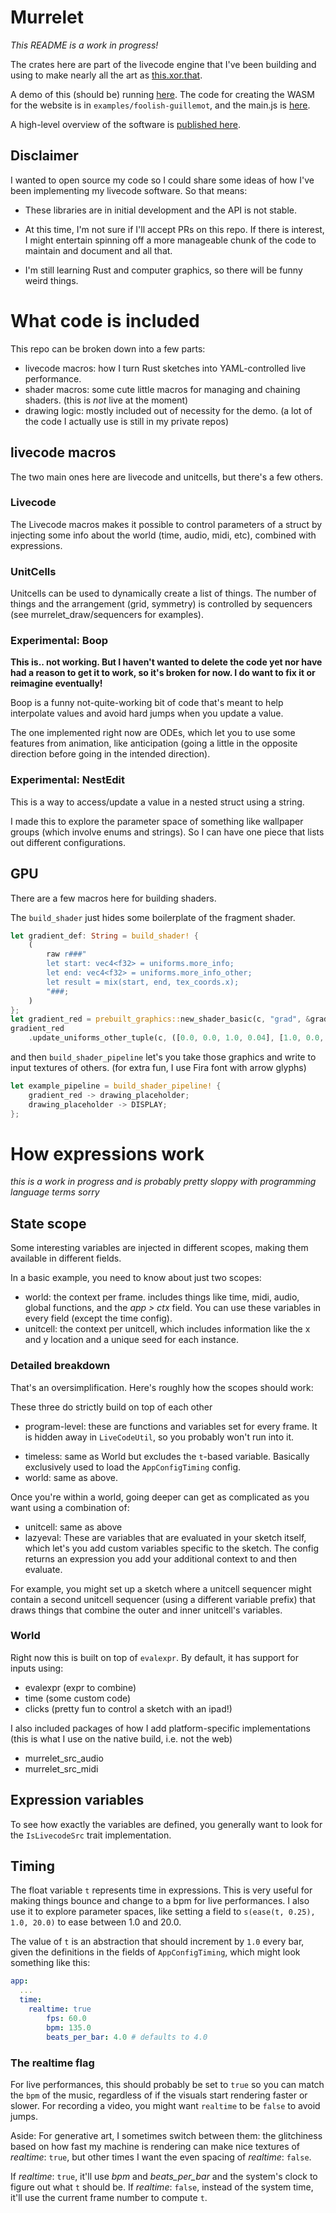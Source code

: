 # Murrelet

*This README is a work in progress!*

The crates here are part of the livecode engine that I've been building and using to make nearly all the art as [this.xor.that](http://thisxorthat.art).

A demo of this (should be) running [here](https://www.thisxorthat.art/live/foolish-guillemot/). The code for creating the WASM for the website is in `examples/foolish-guillemot`, and the main.js is [here](https://gist.github.com/jessstringham/0654a13257f7aff4912affa5df95e36b).

A high-level overview of the software is [published here](https://alpaca.pubpub.org/pub/dpdnf8lw/release/1?readingCollection=1def0192).


## Disclaimer

I wanted to open source my code so I could share some ideas of how I've been implementing my livecode software. So that means:

 - These libraries are in initial development and the API is not stable.

 - At this time, I'm not sure if I'll accept PRs on this repo. If there is interest, I might entertain spinning off a more manageable chunk of the code to maintain and document and all that.

 - I'm still learning Rust and computer graphics, so there will be funny weird things.


# What code is included

This repo can be broken down into a few parts:

 - livecode macros: how I turn Rust sketches into YAML-controlled live performance.
 - shader macros: some cute little macros for managing and chaining shaders. (this is _not_ live at the moment)
 - drawing logic: mostly included out of necessity for the demo. (a lot of the code I actually use is still in my private repos)


## livecode macros

The two main ones here are livecode and unitcells, but there's a few others.

### Livecode

The Livecode macros makes it possible to control parameters of a struct
by injecting some info about the world (time, audio, midi, etc), combined
with expressions.


### UnitCells

Unitcells can be used to dynamically create a list of things.
The number of things and the arrangement (grid, symmetry) is 
controlled by sequencers (see murrelet_draw/sequencers for examples).

### Experimental: Boop

**This is.. not working. But I haven't wanted to delete the code yet nor have had a reason to get it to work, so it's broken for now. I do want to fix it or reimagine eventually!**

Boop is a funny not-quite-working bit of code that's meant to help interpolate values and avoid hard jumps when you update a value.

The one implemented right now are ODEs, which let you to use some features from animation, like anticipation 
(going a little in the opposite direction before going in the intended direction).

### Experimental: NestEdit

This is a way to access/update a value in a nested struct using a string.

I made this to explore the parameter space of something like wallpaper groups (which involve enums and strings).
So I can have one piece that lists out different configurations.



## GPU

There are a few macros here for building shaders.

The `build_shader` just hides some boilerplate of the fragment shader.

```rust
let gradient_def: String = build_shader! {
    (
        raw r###"
        let start: vec4<f32> = uniforms.more_info;
        let end: vec4<f32> = uniforms.more_info_other;
        let result = mix(start, end, tex_coords.x);
        "###;
    )
};
let gradient_red = prebuilt_graphics::new_shader_basic(c, "grad", &gradient_def);
gradient_red
    .update_uniforms_other_tuple(c, ([0.0, 0.0, 1.0, 0.04], [1.0, 0.0, 1.0, 0.04]));
```

and then `build_shader_pipeline` let's you take those graphics and
write to input textures of others.
(for extra fun, I use Fira font with arrow glyphs)

```rust
let example_pipeline = build_shader_pipeline! {
    gradient_red -> drawing_placeholder;
    drawing_placeholder -> DISPLAY;
};
```

# How expressions work

*this is a work in progress and is probably pretty sloppy with programming language terms sorry*

## State scope

Some interesting variables are injected in different scopes, making them available in different fields.

In a basic example, you need to know about just two scopes:
 - world: the context per frame. includes things like time, midi, audio, global functions, and the *app > ctx* field. You can use these variables in every field (except the time config).
 - unitcell: the context per unitcell, which includes information like the x and y location and a unique seed for each instance.


### Detailed breakdown

That's an oversimplification. Here's roughly how the scopes should work:

These three do strictly build on top of each other
* program-level: these are functions and variables set for every frame. It is hidden away in `LiveCodeUtil`, so you probably won't run into it.
-  timeless: same as World but excludes the `t`-based variable. Basically exclusively used to load the `AppConfigTiming` config.
- world: same as above.

Once you're within a world, going deeper can get as complicated as you want using a combination of:

* unitcell: same as above
* lazyeval: These are variables that are evaluated in your sketch itself, which let's you add custom variables specific to the sketch. The config returns an expression you add your additional context to and then evaluate.

For example, you might set up a sketch where a unitcell sequencer might contain a second unitcell sequencer (using a different variable prefix) that draws things that combine the outer and inner unitcell's variables.


### World

Right now this is built on top of `evalexpr`. By default, it has support for inputs using:

 - evalexpr (expr to combine)
 - time (some custom code)
 - clicks (pretty fun to control a sketch with an ipad!)

I also included packages of how I add platform-specific implementations (this is what I use on the native build, i.e. not the web)

 - murrelet_src_audio 
 - murrelet_src_midi

## Expression variables

To see how exactly the variables are defined, you generally want to look for the `IsLivecodeSrc` trait implementation.

## Timing

The float variable `t` represents time in expressions. This is very useful for making things bounce and change to a bpm for live performances. I also use it to explore parameter spaces, like setting a field to `s(ease(t, 0.25), 1.0, 20.0)` to ease between 1.0 and 20.0.

The value of `t` is an abstraction that should increment by `1.0` every bar, given the definitions in the fields of `AppConfigTiming`, which might look something like this:

```yaml
app:
  ...
  time:
    realtime: true
        fps: 60.0
        bpm: 135.0
        beats_per_bar: 4.0 # defaults to 4.0
```


### The realtime flag

For live performances, this should probably be set to `true` so you can match the `bpm` of the music, regardless of if the visuals start rendering faster or slower. For recording a video, you might want `realtime` to be `false` to avoid jumps.

Aside: For generative art, I sometimes switch between them: the glitchiness based on how fast my machine is rendering can make nice textures of *realtime*: `true`, but other times I want the even spacing of *realtime*: `false`.

If  *realtime*: `true`, it'll use *bpm* and *beats_per_bar* and the system's clock to figure out what `t` should be. If *realtime*: `false`, instead of the system time, it'll use the current frame number to compute `t`.
